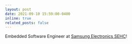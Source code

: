 ```yaml
---
layout: post
date: 2021-09-10 15:59:00-0400
inline: true
related_posts: false
---
```


Embedded Software Engineer at [Samsung Electronics SEHC](https://www.samsungena.com/kr/business/project-template?idx=72)!

